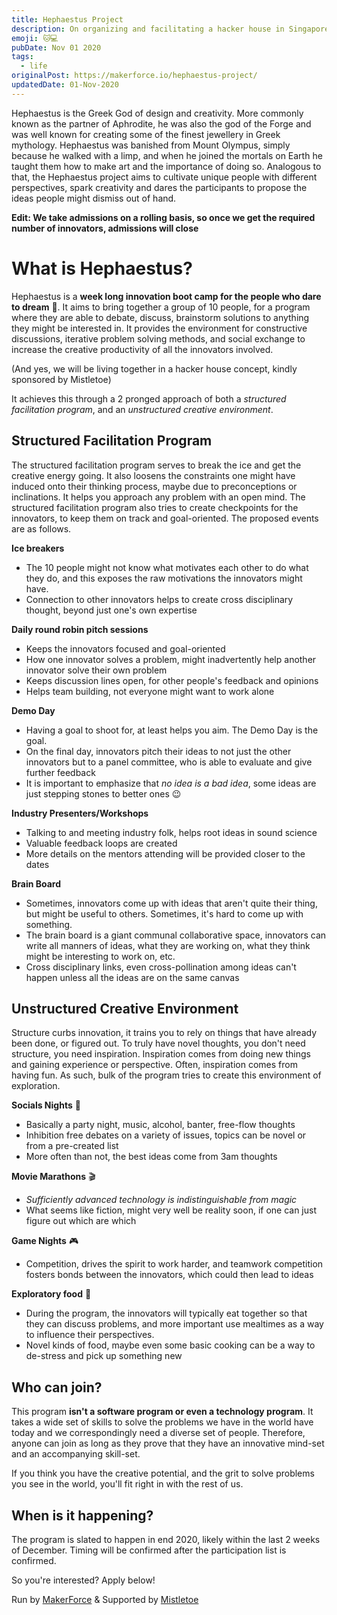 ```yaml
---
title: Hephaestus Project
description: On organizing and facilitating a hacker house in Singapore
emoji: 🐱💻
pubDate: Nov 01 2020
tags:
  - life
originalPost: https://makerforce.io/hephaestus-project/
updatedDate: 01-Nov-2020
---
```


Hephaestus is the Greek God of design and creativity. More commonly known as the partner of Aphrodite, he was also the god of the Forge and was well known for creating some of the finest jewellery in Greek mythology. Hephaestus was banished from Mount Olympus, simply because he walked with a limp, and when he joined the mortals on Earth he taught them how to make art and the importance of doing so. Analogous to that, the Hephaestus project aims to cultivate unique people with different perspectives, spark creativity and dares the participants to propose the ideas people might dismiss out of hand.

**Edit: We take admissions on a rolling basis, so once we get the required number of innovators, admissions will close**

# What is Hephaestus?

Hephaestus is a **week long innovation boot camp for the people who dare to dream** 🧠. It aims to bring together a group of 10 people, for a program where they are able to debate, discuss, brainstorm solutions to anything they might be interested in. It provides the environment for constructive discussions, iterative problem solving methods, and social exchange to increase the creative productivity of all the innovators involved.

(And yes, we will be living together in a hacker house concept, kindly sponsored by Mistletoe)

It achieves this through a 2 pronged approach of both a _structured facilitation program_, and an _unstructured creative environment_.

## Structured Facilitation Program

The structured facilitation program serves to break the ice and get the creative energy going. It also loosens the constraints one might have induced onto their thinking process, maybe due to preconceptions or inclinations. It helps you approach any problem with an open mind. The structured facilitation program also tries to create checkpoints for the innovators, to keep them on track and goal-oriented. The proposed events are as follows.

**Ice breakers**

- The 10 people might not know what motivates each other to do what they do, and this exposes the raw motivations the innovators might have.
- Connection to other innovators helps to create cross disciplinary thought, beyond just one's own expertise

**Daily round robin pitch sessions**

- Keeps the innovators focused and goal-oriented
- How one innovator solves a problem, might inadvertently help another innovator solve their own problem
- Keeps discussion lines open, for other people's feedback and opinions
- Helps team building, not everyone might want to work alone

**Demo Day**

- Having a goal to shoot for, at least helps you aim. The Demo Day is the goal.
- On the final day, innovators pitch their ideas to not just the other innovators but to a panel committee, who is able to evaluate and give further feedback
- It is important to emphasize that _no idea is a bad idea_, some ideas are just stepping stones to better ones 😉

**Industry Presenters/Workshops**

- Talking to and meeting industry folk, helps root ideas in sound science
- Valuable feedback loops are created
- More details on the mentors attending will be provided closer to the dates

**Brain Board**

- Sometimes, innovators come up with ideas that aren't quite their thing, but might be useful to others. Sometimes, it's hard to come up with something.
- The brain board is a giant communal collaborative space, innovators can write all manners of ideas, what they are working on, what they think might be interesting to work on, etc.
- Cross disciplinary links, even cross-pollination among ideas can't happen unless all the ideas are on the same canvas

## Unstructured Creative Environment

Structure curbs innovation, it trains you to rely on things that have already been done, or figured out. To truly have novel thoughts, you don't need structure, you need inspiration. Inspiration comes from doing new things and gaining experience or perspective. Often, inspiration comes from having fun. As such, bulk of the program tries to create this environment of exploration.

**Socials Nights** 🥳

- Basically a party night, music, alcohol, banter, free-flow thoughts
- Inhibition free debates on a variety of issues, topics can be novel or from a pre-created list
- More often than not, the best ideas come from 3am thoughts

**Movie Marathons** 🎬

- _Sufficiently advanced technology is indistinguishable from magic_
- What seems like fiction, might very well be reality soon, if one can just figure out which are which

**Game Nights** 🎮

- Competition, drives the spirit to work harder, and teamwork competition fosters bonds between the innovators, which could then lead to ideas

**Exploratory food** 🍔

- During the program, the innovators will typically eat together so that they can discuss problems, and more important use mealtimes as a way to influence their perspectives.
- Novel kinds of food, maybe even some basic cooking can be a way to de-stress and pick up something new

## Who can join?

This program **isn't a software program or even a technology program**. It takes a wide set of skills to solve the problems we have in the world have today and we correspondingly need a diverse set of people. Therefore, anyone can join as long as they prove that they have an innovative mind-set and an accompanying skill-set.

If you think you have the creative potential, and the grit to solve problems you see in the world, you'll fit right in with the rest of us.

## When is it happening?

The program is slated to happen in end 2020, likely within the last 2 weeks of December. Timing will be confirmed after the participation list is confirmed.

So you're interested? Apply below!

Run by [MakerForce](https://makerforce.io/) & Supported by [Mistletoe](http://mistletoe.co/en/)
